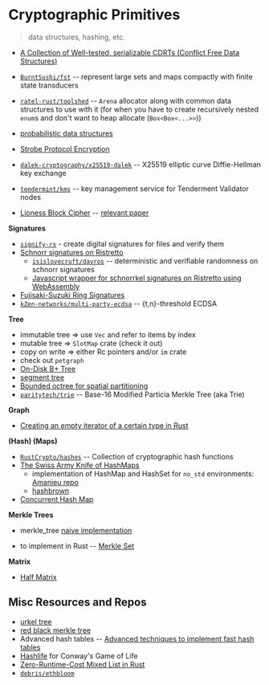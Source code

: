 # Cryptographic Primitives
> data structures, hashing, etc.

* [A Collection of Well-tested, serializable CDRTs (Conflict Free Data Structures)](https://github.com/rust-crdt/rust-crdt)
* [`BurntSushi/fst`](https://github.com/BurntSushi/fst) -- represent large sets and maps compactly with finite state transducers
* [`ratel-rust/toolshed`](https://github.com/ratel-rust/toolshed) -- `Arena` allocator along with common data structures to use with it (for when you have to create recursively nested `enum`s and don't want to heap allocate (`Box<Box<...>>`))
* [probabilistic data structures](https://github.com/crepererum/pdatastructs.rs)

* [Strobe Protocol Encryption](https://github.com/rozbb/strobe-rs)
* [`dalek-cryptography/x25519-dalek`](https://github.com/dalek-cryptography/x25519-dalek) -- X25519 elliptic curve Diffie-Hellman key exchange
* [`tendermint/kms`](https://github.com/tendermint/kms) -- key management service for Tenderment Validator nodes

* [Lioness Block Cipher](https://github.com/burdges/lioness-rs) -- [relevant paper](https://www.cl.cam.ac.uk/~rja14/Papers/bear-lion.pdf)

**Signatures**
* [`signify-rs`](https://github.com/badboy/signify-rs) - create digital signatures for files and verify them
* [Schnorr signatures on Ristretto](https://github.com/w3f/schnorrkel)
    * [`isislovecruft/davros`](https://github.com/isislovecruft/davros) -- deterministic and verifiable randomness on schnorr signatures
    * [Javascript wrapper for schnorrkel signatures on Ristretto using WebAssembly](https://github.com/paritytech/schnorrkel-js)
* [Fujisaki-Suzuki Ring Signatures](https://github.com/rozbb/fujisaki-ringsig)
* [`kZen-networks/multi-party-ecdsa`](https://github.com/KZen-networks/multi-party-ecdsa) -- {t,n}-threshold ECDSA 

**Tree**
* immutable tree => use `Vec` and refer to items by index
* mutable tree => `SlotMap` crate (check it out)
* copy on write => either Rc pointers and/or `im` crate
* check out `petgraph`
* [On-Disk B+ Tree](https://github.com/wspeirs/btree)
* [segment tree](https://github.com/Darksonn/segment-tree)
* [Bounded octree for spatial partitioning](https://github.com/Nercury/octree-rs)
* [`paritytech/trie`](https://github.com/paritytech/trie) -- Base-16 Modified Particia Merkle Tree (aka Trie)

**Graph**
* [Creating an empty iterator of a certain type in Rust](https://www.freedomlayer.org/offst/option-iterator/)

**(Hash) (Maps)**
* [`RustCrypto/hashes`](https://github.com/RustCrypto/hashes) -- Collection of cryptographic hash functions
* [The Swiss Army Knife of HashMaps](https://blog.waffles.space/2018/12/07/deep-dive-into-hashbrown/)
    * implementation of HashMap and HashSet for `no_std` environments: [Amanieu repo](https://github.com/Amanieu/hashmap_core)
    * [hashbrown](https://github.com/Amanieu/hashbrown)
* [Concurrent Hash Map](https://docs.rs/chashmap/2.2.0/chashmap/)

**Merkle Trees**
* merkle_tree [naive implementation](https://github.com/niklasad1/merkle-tree-rs)

* to implement in Rust -- [Merkle Set](https://github.com/bramcohen/MerkleSet)

**Matrix**
* [Half Matrix](https://github.com/jojolepro/half-matrix?files=1)

## Misc Resources and Repos
* [urkel tree](https://github.com/handshake-org/urkel)
* [red black merkle tree](https://github.com/amiller/redblackmerkle)
* Advanced hash tables -- [Advanced techniques to implement fast hash tables](https://attractivechaos.wordpress.com/2018/10/01/advanced-techniques-to-implement-fast-hash-tables/)
* [Hashlife](https://en.wikipedia.org/wiki/Hashlife) for Conway's Game of Life
* [Zero-Runtime-Cost Mixed List in Rust](http://nercury.github.io/rust/interesting/2015/12/12/typed-arrays.html)
* [`debris/ethbloom`](https://github.com/debris/ethbloom)